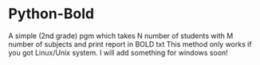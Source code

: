 # Python-Bold
A simple (2nd grade) pgm which takes N number of students with M number of subjects and print report in BOLD txt
This method only works if you got Linux/Unix system.
I will add something for windows soon!
